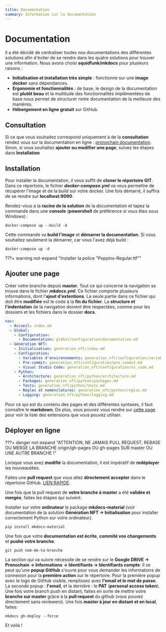 ```yaml
---
title: Documentation
summary: Information sur la documentation
---
```


# Documentation

Il a été décidé de centraliser toutes nos documentations des différentes solutions afin d'éviter de se rendre dans les quatre solutions pour trouver une information. Nous avons choisi **squidfunk/mkdocs** pour plusieurs raisons :

- **Initialisation et installation très simple** : fonctionne sur une **image docker** sans dépendances.
- **Ergonomie et fonctionnalités** : de base, le design de la documentation est **plutôt beau** et la multitude des fonctionnalités implémentées de base nous permet de structurer notre documentation de la meilleure des manières.
- **Hébergement en ligne gratuit** sur GitHub.

## Consultation

Si ce que vous souhaitez correspond uniquement à de la **consultation** rendez vous sur la documentation en ligne : [pronochain documentation](https://pronochain.github.io/pronochain-documentation/). Sinon, si vous souhaitez **ajouter ou modifier une page**, suivez les étapes dans **Installation**

## Installation

Pour installer la documentation, il vous suffit de **cloner le répertoire GIT**. Dans ce répertoire, le fichier ***docker-compose.yml*** va vous permettre de récupérer l'image et de la build sur votre docker. Une fois démarré, il suffira de se rendre sur **localhost:9090**.

Rendez-vous à la **racine de la solution** de la documentation et tapez la commande dans une **console** (**powershell** de préférence si vous êtes sous Windows) :

    docker-compose up --build -d

Cette commande va **build l'image** et **démarrer la documentation**. Si vous souhaitez seulement la démarrer, car vous l'avez déjà build :

    docker-compose up -d

???+ warning not-expand "Installer la police "Poppins-Regular.ttf""

## Ajouter une page

Créer votre branche depuis **master**.
Tout ce qui concerne la navigation se trouve dans le fichier ***mkdocs.yml***. Ce fichier comporte plusieurs informations, dont l'**ajout d'extentions**. La seule partie dans ce fichier qui doit être **modifiée** est le code à la **fin du fichier**.
La **structure et l'indentation** de la navigation doivent être respectées, comme pour les dossiers et les fichiers dans le dossier **docs**.

```yaml
nav:
  - Accueil: index.md
  - Global:
    - Configuration:
      - Documentation: global/configuration/documentation.md
  - Génération NFT:
    - Initialisation: generation_nft/index.md
    - Configuration:
      - Variables d'environnements: generation_nft/configuration/variables_environnements.md
      - Pre-commit: generation_nft/configuration/pre_commit.md
      - Visual Studio Code: generation_nft/configuration/vs_code.md
    - Python:
      - Architecture: generation_nft/python/architecture.md
      - Packages: generation_nft/python/packages.md
      - Tests: generation_nft/python/tests.md
      - Règles et nomenclatures: generation_nft/python/regles.md
      - Logging: generation_nft/python/logging.md
```

Pour ce qui est du contenu des pages et des différentes syntaxes, il faut connaître le **markdown**. De plus, vous pouvez vous rendre sur [cette page](https://squidfunk.github.io/mkdocs-material/reference/) pour voir la liste des extensions que vous pouvez utiliser.

## Déployer en ligne

???+ danger not-expand "ATTENTION, NE JAMAIS PULL REQUEST, REBASE OU MERGE LA BRANCHE origin/gh-pages OU gh-pages SUR master OU UNE AUTRE BRANCHE !"

Lorsque vous avez **modifié** la documentation, il est impératif de **redéployer** les nouveautées.

Faites une **pull request** que vous allez **directement accepter** dans le répertoire GitHub. [LIEN RAPIDE](https://github.com/Pronochain/pronochain-documentation/pulls).

Une fois que la pull request de **votre branche à master** a été **validée et mergée**, faites les étapes qui suivent.

Installer sur votre **ordinateur** le package **mkdocs-material** (voir documentation de la solution **Génération NFT -> Initialisation** pour installer correctement Python sur votre ordinateur).

    pip install mkdocs-material


Une fois que votre **documentation est écrite**, **commité vos changements** et **pushé votre branche**.

    git push nom-de-ta-branche

La section qui va suivre nécessite de se rendre sur le **Google DRIVE -> Pronochain -> Informations -> Identifiants -> Identifiants compte**.
Il se peut qu'une **popup GitHub** s'ouvre pour vous demander les informations de connexion pour la **première action** sur le répertoire. Pour la première popup avec le logo de GitHub visible, remplissez avec **l'email et le mot de passe**. La seconde popup : **l'email**, et la dernière : le **PAT** (**personal access token**).
Une fois votre branch push en distant, faites en sorte de mettre votre **branche sur master** grâce à la **pull request** du github (vous pouvez directement sans reviewers).
Une fois **master à jour en distant et en local**, faites:

    mkdocs gh-deploy --force

Et voilà !
